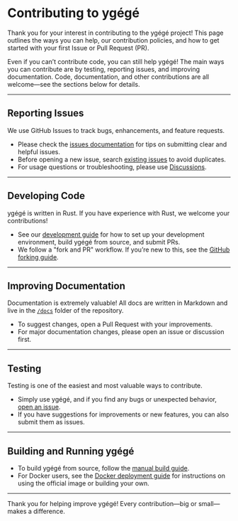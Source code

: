 # Contributing to ygégé

Thank you for your interest in contributing to the ygégé project! This page outlines the ways you can help, our contribution policies, and how to get started with your first Issue or Pull Request (PR).

Even if you can’t contribute code, you can still help ygégé! The main ways you can contribute are by testing, reporting issues, and improving documentation. Code, documentation, and other contributions are all welcome—see the sections below for details.

---

## Reporting Issues

We use GitHub Issues to track bugs, enhancements, and feature requests.

- Please check the [issues documentation](/.github/ISSUE_TEMPLATE/issue_report.yml) for tips on submitting clear and helpful issues.
- Before opening a new issue, search [existing issues](https://github.com/UwUDev/ygege/issues) to avoid duplicates.
- For usage questions or troubleshooting, please use [Discussions](https://github.com/UwUDev/ygege/discussions).

---

## Developing Code

ygégé is written in Rust. If you have experience with Rust, we welcome your contributions!

- See our [development guide](/docs/source-guide.md) for how to set up your development environment, build ygégé from source, and submit PRs.
- We follow a "fork and PR" workflow. If you’re new to this, see the [GitHub forking guide](https://docs.github.com/en/get-started/quickstart/fork-a-repo).

---

## Improving Documentation

Documentation is extremely valuable! All docs are written in Markdown and live in the [`/docs`](/docs) folder of the repository.

- To suggest changes, open a Pull Request with your improvements.
- For major documentation changes, please open an issue or discussion first.

---

## Testing

Testing is one of the easiest and most valuable ways to contribute.

- Simply use ygégé, and if you find any bugs or unexpected behavior, [open an issue](https://github.com/UwUDev/ygege/issues).
- If you have suggestions for improvements or new features, you can also submit them as issues.

---

## Building and Running ygégé

- To build ygégé from source, follow the [manual build guide](/docs/source-guide.md).
- For Docker users, see the [Docker deployment guide](/docs/docker-guide.md) for instructions on using the official image or building your own.

---

Thank you for helping improve ygégé! Every contribution—big or small—makes a difference.
